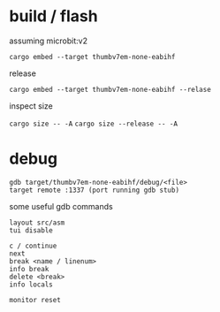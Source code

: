 # build / flash

assuming microbit:v2

`cargo embed --target thumbv7em-none-eabihf`

release 

`cargo embed --target thumbv7em-none-eabihf --relase`

inspect size

`cargo size -- -A`
`cargo size --release -- -A`


# debug

```
gdb target/thumbv7em-none-eabihf/debug/<file>
target remote :1337 (port running gdb stub)
```

some useful gdb commands

```
layout src/asm
tui disable

c / continue
next
break <name / linenum>
info break
delete <break>
info locals

monitor reset
```

